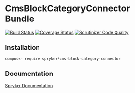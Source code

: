 # CmsBlockCategoryConnector Bundle
[![Build Status](https://travis-ci.org/spryker/CmsBlockCategoryConnector.svg)](https://travis-ci.org/spryker/CmsBlockCategoryConnector)
[![Coverage Status](https://coveralls.io/repos/github/spryker/CmsBlockCategoryConnector/badge.svg)](https://coveralls.io/github/spryker/CmsBlockCategoryConnector)
[![Scrutinizer Code Quality](https://scrutinizer-ci.com/g/spryker/CmsBlockCategoryConnector/badges/quality-score.png?b=master)](https://scrutinizer-ci.com/g/spryker/CmsBlockCategoryConnector/?branch=master)

## Installation

```
composer require spryker/cms-block-category-connector
```

## Documentation

[Spryker Documentation](https://spryker.github.io)

